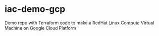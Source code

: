 # iac-demo-gcp
Demo repo with Terraform code to make a RedHat Linux Compute Virtual Machine on Google Cloud Platform
